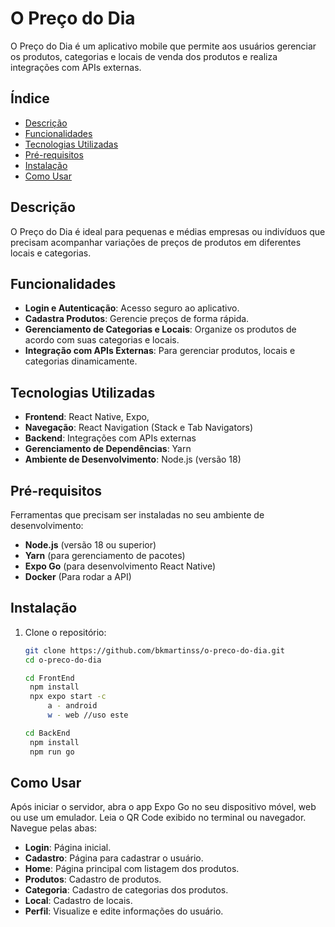 # O Preço do Dia
O Preço do Dia é um aplicativo mobile que permite aos usuários gerenciar os produtos, categorias e locais de venda dos produtos e realiza integrações com APIs externas.

## Índice
- [Descrição](#descrição)
- [Funcionalidades](#funcionalidades)
- [Tecnologias Utilizadas](#tecnologias-utilizadas)
- [Pré-requisitos](#pré-requisitos)
- [Instalação](#instalação)
- [Como Usar](#como-usar)

## Descrição
O Preço do Dia é ideal para pequenas e médias empresas ou indivíduos que precisam acompanhar variações de preços de produtos em diferentes locais e categorias.

## Funcionalidades
- **Login e Autenticação**: Acesso seguro ao aplicativo.
- **Cadastra Produtos**: Gerencie preços de forma rápida.
- **Gerenciamento de Categorias e Locais**: Organize os produtos de acordo com suas categorias e locais.
- **Integração com APIs Externas**: Para gerenciar produtos, locais e categorias dinamicamente.

## Tecnologias Utilizadas
- **Frontend**: React Native, Expo,
- **Navegação**: React Navigation (Stack e Tab Navigators)
- **Backend**: Integrações com APIs externas 
- **Gerenciamento de Dependências**: Yarn
- **Ambiente de Desenvolvimento**: Node.js (versão 18)

## Pré-requisitos
Ferramentas que precisam ser instaladas no seu ambiente de desenvolvimento:
- **Node.js** (versão 18 ou superior)
- **Yarn** (para gerenciamento de pacotes)
- **Expo Go** (para desenvolvimento React Native)
- **Docker** (Para rodar a API)

## Instalação
1. Clone o repositório:
   ```bash
   git clone https://github.com/bkmartinss/o-preco-do-dia.git
   cd o-preco-do-dia

   cd FrontEnd
    npm install
    npx expo start -c
        a - android
        w - web //uso este

   cd BackEnd
    npm install
    npm run go 

## Como Usar
Após iniciar o servidor, abra o app Expo Go no seu dispositivo móvel, web ou use um emulador.
Leia o QR Code exibido no terminal ou navegador.
Navegue pelas abas:
- **Login**: Página inicial.
- **Cadastro**: Página para cadastrar o usuário.
- **Home**: Página principal com listagem dos produtos.
- **Produtos**: Cadastro de produtos.
- **Categoria**: Cadastro de categorias dos produtos.
- **Local**: Cadastro de locais.
- **Perfil**: Visualize e edite informações do usuário.

